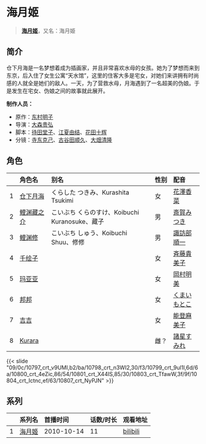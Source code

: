 # 海月姬


> <u>**[海月姬](http://bgm.tv/subject/6811)**</u>，又名：海月姫

## 简介


仓下月海是一名梦想着成为插画家，并且非常喜欢水母的女孩。她为了梦想而来到东京，后入住了女生公寓“天水馆”，这里的住客大多是宅女，对她们来讲拥有时尚感的人就全是她们的敌人。一天，为了营救水母，月海遇到了一名超美的伪娘。于是发生在宅女、伪娘之间的故事就此展开。

**制作人员：**
- 原作：[东村明子](http://bgm.tv/person/9525)
- 导演：[大森贵弘](http://bgm.tv/person/654)
- 脚本：[待田堂子](http://bgm.tv/person/922)、[江夏由结](http://bgm.tv/person/1236)、[花田十辉](http://bgm.tv/person/262)
- 分镜：[寺东克己](http://bgm.tv/person/713)、[古谷田顺久](http://bgm.tv/person/11951)、[大畑清隆](http://bgm.tv/person/687)

## 角色

|     |   角色名   |   别名  | 性别 |  配音  |
|:--- |:------  |:----      |:---  |:--   |
| 1 | [仓下月海](http://bgm.tv/character/10797) | くらした つきみ、Kurashita Tsukimi | 女 | [花澤香菜](http://bgm.tv/person/4765) |
| 2 | [鲤渊藏之介](http://bgm.tv/character/10798) | こいぶち くらのすけ、Koibuchi Kuranosuke、藏子 | 男 | [斎賀みつき](http://bgm.tv/person/3924) |
| 3 | [鲤渊修](http://bgm.tv/character/10799) | こいぶち しゅう、Koibuchi Shuu、修修 | 男 | [諏訪部順一](http://bgm.tv/person/3864) |
| 4 | [千绘子](http://bgm.tv/character/10800) |  | 女 | [斉藤貴美子](http://bgm.tv/person/4517) |
| 5 | [玛亚亚](http://bgm.tv/character/10801) |  | 女 | [岡村明美](http://bgm.tv/person/4170) |
| 6 | [邦邦](http://bgm.tv/character/10803) |  | 女 | [くまいもとこ](http://bgm.tv/person/4056) |
| 7 | [吉吉](http://bgm.tv/character/10804) |  | 女 | [能登麻美子](http://bgm.tv/person/3827) |
| 8 | [Kurara](http://bgm.tv/character/10807) |  | 雌？ | [諸星すみれ](http://bgm.tv/person/5107) |

{{< slide "09/0c/10797_crt_v9UMI,b2/ba/10798_crt_n3WI2,30/f3/10799_crt_9ul1l,6d/6a/10800_crt_4eZic,86/54/10801_crt_X44IS,85/30/10803_crt_TfawW,3f/9f/10804_crt_Ictnc,ef/63/10807_crt_NyPJN" >}}

## 系列

|     |   系列名   |   首播时间  | 话数/时长  | 观看地址 |
|:---  |:------    |:----      |:---       |:---  |
| 1 |[海月姬](https://bgm.tv/subject/6811)| 2010-10-14 | 11 | [bilibili](https://www.bilibili.com/bangumi/play/ss995)  |



